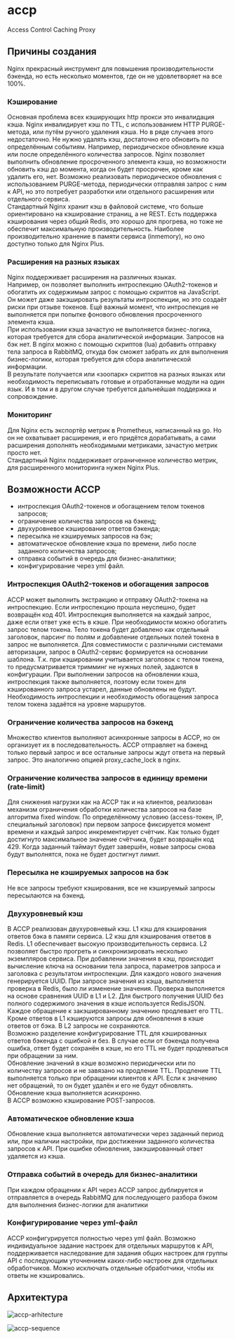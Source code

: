 # accp
Access Control Caching Proxy

## Причины создания  

Nginx прекрасный инструмент для повышения производительности бэкенда, но есть несколько моментов, где он не удовлетворяет на все 100%.
### Кэширование  

Основная проблема всех кэширующих http прокси это инвалидация кэша. Nginx инвалидирует кэш по TTL, с использованием HTTP PURGE-метода, или путём ручного удаления кэша. Но в ряде случаев этого недостаточно. Не нужно удалять кэш, достаточно его обновить по определённым событиям. Например, периодическое обновление кэша или после определённого количества запросов. Nginx позволяет выполнить обновление просроченного элемента кэша, но возможности обновить кэш до момента, когда он будет просрочен, кроме как удалить его, нет. Возможно реализовать периодическое обновления с использованием PURGE-метода, периодически отправляя запрос с ним к API, но это потребует разработки или отдельного расширения или отдельного сервиса.  
Стандартный Nginx хранит кэш в файловой системе, что больше ориентировано на кэширование страниц, а не REST. Есть поддержка кэширования через общий Redis, это хорошо для прогрева, но тоже не обеспечит максимальную производительность. Наиболее производительно хранение в памяти сервиса (inmemory), но оно доступно только для Nginx Plus.

### Расширения на разных языках  

Nginx поддерживает расширения на различных языках.  
Например, он позволяет выполнить интроспекцию OAuth2-токенов и обогатить их содержимым запрос с помощью скриптов на JavaScript. Он может даже закэшировать результаты интроспекции, но это создаёт риски при отзыве токенов. Ещё важный момент, что интроспекция не выполняется при попытке фонового обновления просроченного элемента кэша.  
При использовании кэша зачастую не выполняется бизнес-логика, которая требуется для сбора аналитической информации. Запросов на бэк нет. В nginx можно с помощью скриптов (lua) добавить отправку тела запроса в RabbitMQ, откуда бэк сможет забрать их для выполнения бизнес-логики, которая требуется для сбора аналитической информации.  
В результате получается или «зоопарк» скриптов на разных языках или необходимость переписывать готовые и отработанные модули на один язык. И в том и в другом случае требуется дальнейшая поддержка и сопровождение.

### Мониторинг  

Для Nginx есть экспортёр метрик в Prometheus, написанный на go. Но он не охватывает расширения, и его придётся дорабатывать, а сами расширения дополнять необходимыми метриками, зачастую метрик просто нет.  
Стандартный Nginx поддерживает ограниченное количество метрик, для расширенного мониторинга нужен Nginx Plus.

## Возможности ACCP
* интроспекция OAuth2-токенов и обогащением телом токенов запросов;
* ограничение количества запросов на бэкенд;
* двухуровневое кэширование ответов бэкенда;
* пересылка не кэшируемых запросов на бэк;
* автоматическое обновление кэша по времени, либо после заданного количества запросов;
* отправка событий в очередь для бизнес-аналитики;
* конфигурирование через yml файл.

### Интроспекция OAuth2-токенов и обогащения запросов
ACCP может выполнить экстракцию и отправку OAuth2-токена на интроспекцию. Если интроспекцию прошла неуспешно, будет возвращён код 401.
Интроспекция выполняется на каждый запрос, даже если ответ уже есть в кэше.
При необходимости можно обогатить запрос телом токена. Тело токена будет добавлено как отдельный заголовок, парсинг по полям и добавление отдельных полей токена в запрос не выполняется.
Для совместимости с различными системами авторизации, запрос в OAuth2-сервис формируется на основании шаблона.
Т.к. при кэшировании учитывается заголовок с телом токена, то предусматривается тримминг не нужных полей, задаются в конфигурации.
При выполнении запросов на обновлении кэша, интроспекция также выполняется, поэтому если токен для кэшированного запроса устарел, данные обновлены не будут.  
Необходимость интроспекции и необходимость обогащения запроса телом токена задаётся на уровне маршрутов.

### Ограничение количества запросов на бэкенд
Множество клиентов выполняют асинхронные запросы в ACCP, но он организует их в последовательность.
ACCP отправляет на бэкенд только первый запрос и все остальные запросы ждут ответа на первый запрос.
Это аналогично опцией proxy_cache_lock в nginx.

### Ограничение количества запросов в единицу времени (rate-limit)
Для снижения нагрузки как на ACCP так и на клиентов, реализован механизм ограничения обработки количества запросов на базе алгоритма fixed window. По определённому условию (access-токен, IP, специальный заголовок) при первом запросе фиксируется момент времени и каждый запрос инкрементирует счётчик. Как только будет достигнуто максимальное значение счётчика, будет возвращён код 429.
Когда заданный таймаут будет завершён, новые запросы снова будут выполнятся, пока не будет достигнут лимит.

### Пересылка не кэшируемых запросов на бэк
Не все запросы требуют кэширования, все не кэшируемый запросы пересылаются на бэкенд.

### Двухуровневый кэш
В ACCP реализован двухуровневый кэш. L1 кэш для кэширования ответов бэка в памяти сервиса. L2 кэш для кэширования ответов в Redis. L1 обеспечивает высокую производительность сервиса. L2 позволяет быстро прогреть и синхронизировать несколько экземпляров сервиса. При добавлении значения в кэш, происходит вычисление ключа на основании тела запроса, параметров запроса и заголовка с результатом интроспекции. Для каждого нового значения генерируется UUID. При запросе значения из кэша, выполняется проверка в Redis, было ли изменение значения. Проверка выполняется на основе сравнения UUID в L1 и L2. Для быстрого получения UUID без полного содержимого значения в кэше  используется RedisJSON. Каждое обращение к закэшированному значению продлевает его TTL.  
Кроме ответов в L1 кэшируются запросы для обновления в кэше ответов от бэка. В L2 запросы не сохраняются.  
Возможно разделение конфигурирование TTL для кэшированных ответов бэкенда с ошибкой и без. В случае если от бэкенда получена ошибка, ответ будет сохранён в кэше, но его TTL не будет продлеваться при обращении за ним.  
Обновление значений в кэше возможно периодически или по количеству запросов и не завязано на продление TTL. Продление TTL выполняется только при обращении клиентов к API. Если к значению нет обращений, то он будет удалён и его не будут обновлять.  Обновление кэша выполняется асинхронно.  
В ACCP возможно кэширование POST-запросов.

### Автоматическое обновление кэша
Обновление кэша выполняется автоматически через заданный период или, при наличии настройки, при достижении заданного количества запросов к API. При ошибке обновления, закэшированный ответ удаляется из кэша.

### Отправка событий в очередь для бизнес-аналитики
При каждом обращении к API через ACCP запрос дублируется и отправляется в очередь RabbitMQ для последующего разбора бэком для выполнения бизнес-логики для аналитики

### Конфигурирование через yml-файл
ACCP конфигурируется полностью через yml файл. Возможно индивидуальное задание настроек для отдельных маршрутов к API, поддерживается наследование для задания общих настроек для группы API с последующим уточнением каких-либо настроек для отдельных обработчиков. Можно исключать отдельные обработчики, чтобы их ответы не кэшировались.

## Архитектура
![accp-arhitecture](http://www.plantuml.com/plantuml/proxy?cache=no&src=https://raw.githubusercontent.com/soldatov-s/accp/alfa/doc/accp.puml?token=ALAUH2AQ2LEAFIN5EYN4SAK7WAND6)  

![accp-sequence](http://www.plantuml.com/plantuml/proxy?cache=no&src=https://raw.githubusercontent.com/soldatov-s/accp/alfa/doc/accp-sequence.puml?token=ALAUH2AQ2LEAFIN5EYN4SAK7WAND6)


  
